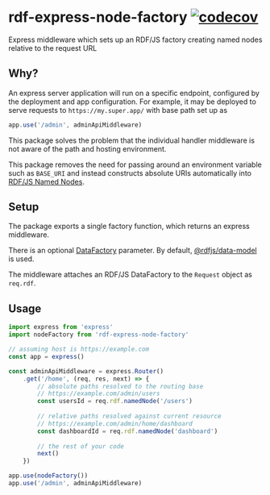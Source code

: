 # rdf-express-node-factory [![codecov](https://codecov.io/gh/hypermedia-app/rdf-express-node-factory/branch/master/graph/badge.svg?token=LMrVUAvrHu)](https://codecov.io/gh/hypermedia-app/rdf-express-node-factory)
Express middleware which sets up an RDF/JS factory creating named nodes relative to the request URL

## Why?

An express server application will run on a specific endpoint, configured by the deployment and app configuration. For example, it may be deployed to serve requests to `https://my.super.app/` with base path set up as

```js
app.use('/admin', adminApiMiddleware)
```

This package solves the problem that the individual handler middleware is not aware of the path and hosting environment. 

This package removes the need for passing around an environment variable such as `BASE_URI` and instead constructs absolute URIs automatically into [RDF/JS Named Nodes](https://rdf.js.org/data-model-spec/#namednode-interface).

## Setup

The package exports a single factory function, which returns an express middleware. 

There is an optional [DataFactory](https://rdf.js.org/data-model-spec/#datafactory-interface) parameter. By default, [@rdfjs/data-model](https://npm.im/@rdfjs/data-model) is used.

The middleware attaches an RDF/JS DataFactory to the `Request` object as `req.rdf`.

## Usage

```js
import express from 'express'
import nodeFactory from 'rdf-express-node-factory'

// assuming host is https://example.com
const app = express()

const adminApiMiddleware = express.Router()
    .get('/home', (req, res, next) => {
        // absolute paths resolved to the routing base
        // https://example.com/admin/users
        const usersId = req.rdf.namedNode('/users')
       
        // relative paths resolved against current resource
        // https://example.com/admin/home/dashboard
        const dashboardId = req.rdf.namedNode('dashboard')
        
        // the rest of your code
        next()
    })

app.use(nodeFactory())
app.use('/admin', adminApiMiddleware)
```
